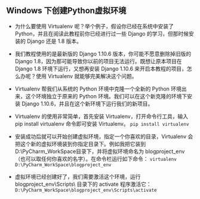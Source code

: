 ## Windows 下创建Python虚拟环境

- 为什么要使用 Virtualenv 呢？举个例子，假设你已经在系统中安装了 Python，并且在阅读此教程前你已经进行过一些 Django 的学习，但那时候安装的 Django 还是 1.8 版本。


-  我们教程使用的是最新版的 Django 1.10.6 版本，你可能不愿意删除掉旧版的 Django 1.8，因为那可能导致你以前的项目无法运行。既想让原本项目在 Django 1.8 环境下运行，又想再安装 Django 1.10.6 来开启本教程的项目，怎么办呢？使用 Virtualenv 就能够完美解决这个问题。




- Virtualenv 帮我们从系统的 Python 环境中克隆一个全新的 Python 环境出来，这个环境独立于原来的 Python 环境。我们可以在这个新克隆的环境下安装 Django 1.10.6，并且在这个新环境下运行我们的新项目。




- Virtualenv 的使用非常简单，首先安装 Virtualenv，打开命令行工具，输入 pip install virtualenv 命令即可安装 Virtualenv。
`pip install virtualenv`

   

- 安装成功后就可以开始创建虚拟环境，指定一个你喜欢的目录，Virtualenv 会把这个新的虚拟环境装到你指定目录下。例如我把它装到 D:\PyCharm_WorkSpace目录下，并将虚拟环境命名为 blogproject_env（也可以取任何你喜欢的名字）。在命令栏运行如下命令：
`virtualenv  D:\PyCharm_WorkSpace\blogproject_env`

 

- 虚拟环境已经创建好了，我们需要激活这个环境，运行 blogproject_env\Scripts\ 目录下的 activate 程序激活它：
`D:\PyCharm_WorkSpace\blogproject_env\Scripts\activate`
